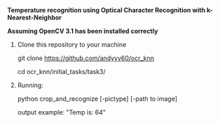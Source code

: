 **Temperature recognition using Optical Character Recognition with k-Nearest-Neighbor**

**Assuming OpenCV 3.1 has been installed correctly**

1. Clone this repository to your machine
	
    git clone https://github.com/andyyy60/ocr_knn
    
    cd ocr_knn/initial_tasks/task3/
    
2. Running:
	
    python crop_and_recognize [-pictype] [-path to image]
 	
    
    output example: "Temp is: 64"
